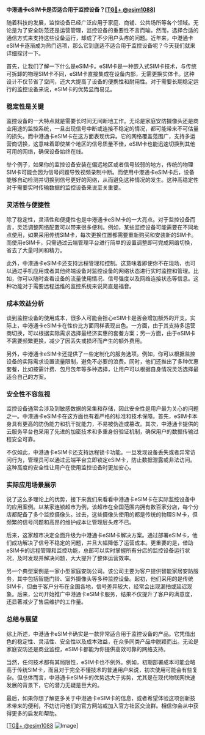 **中港通卡eSIM卡是否适合用于监控设备？[[TG💪+ @esim1088](https://t.me/s/esim1088)]**

随着科技的发展，监控设备已经广泛应用于家庭、商铺、公共场所等各个领域。无论是为了安全防范还是运营管理，监控设备的重要性不言而喻。然而，选择合适的通信方式来支持这些设备运行，却成了不少用户头疼的问题。近年来，中港通卡eSIM卡逐渐成为热门选项，那么它到底适不适合用于监控设备呢？今天我们就来详细探讨一下。

首先，让我们了解一下什么是eSIM卡。eSIM卡是一种嵌入式SIM卡技术，与传统可拆卸的物理SIM卡不同，eSIM卡直接集成在设备内部，无需更换实体卡。这种设计不仅节省了空间，还大大提高了设备的便携性和耐用性。对于需要长期稳定运行的监控设备来说，eSIM卡的优势显而易见。

### **稳定性是关键**

监控设备的一大特点就是需要长时间无间断地工作。无论是家庭安防摄像头还是商业用途的监控系统，一旦出现信号中断或连接不稳定的情况，都可能带来不可估量的损失。而中港通卡eSIM卡在这方面表现优异。它的网络覆盖范围广，支持多运营商切换，这意味着即使某个地区的信号质量不佳，eSIM卡也能迅速切换到其他可用的网络，确保设备始终在线。

举个例子，如果你的监控设备安装在偏远地区或者信号较弱的地方，传统的物理SIM卡可能会因为信号问题导致视频录制中断。而使用中港通卡eSIM卡后，设备能够自动检测并切换到信号更好的网络，从而避免这种情况的发生。这种高稳定性对于需要实时传输数据的监控设备来说至关重要。

### **灵活性与便捷性**

除了稳定性，灵活性和便捷性也是中港通卡eSIM卡的一大亮点。对于监控设备而言，灵活调整网络配置可以带来很多便利。例如，某些监控设备可能需要在不同地点使用，如果采用传统SIM卡，每次更换位置都需要重新购买和安装新的SIM卡。而使用eSIM卡，只需通过云端管理平台进行简单的设置调整即可完成网络切换，省去了大量时间和精力。

此外，中港通卡eSIM卡还支持远程管理和控制。这意味着即使你不在现场，也可以通过手机应用或者其他终端设备对监控设备的网络状态进行实时监控和管理。比如，你可以随时查看设备的流量使用情况、信号强度以及网络连接状态等信息。这种功能对于需要远程运维的监控系统来说简直是福音。

### **成本效益分析**

谈到监控设备的使用成本，很多人可能会担心eSIM卡是否会增加额外的开支。实际上，中港通卡eSIM卡在性价比方面同样表现出色。一方面，由于其支持多运营商切换，可以根据实际需求选择最经济实惠的套餐方案；另一方面，由于eSIM卡不需要频繁更换，减少了因丢失或损坏而产生的额外费用。

另外，中港通卡eSIM卡还提供了一些定制化的服务选项。例如，你可以根据监控设备的实际需求设置流量限制，避免不必要的浪费。同时，他们还推出了多种优惠套餐，比如按需计费、包月包年等多种选择，让用户可以根据自身情况灵活选择最适合自己的方案。

### **安全性不容忽视**

监控设备通常会涉及到敏感数据的采集和存储，因此安全性是用户最为关心的问题之一。中港通卡eSIM卡在这方面也有着严格的标准和技术保障。首先，eSIM卡本身具有更高的防伪能力和抗干扰能力，不易被伪造或篡改。其次，中港通卡提供的云服务平台也采用了先进的加密技术和多重身份验证机制，确保用户的数据传输过程安全可靠。

不仅如此，中港通卡eSIM卡还支持远程锁卡功能。一旦发现设备丢失或者异常访问行为，管理员可以通过云端平台立即锁定eSIM卡，防止数据泄露或非法访问。这种高度的安全性让用户在使用监控设备时更加安心。

### **实际应用场景展示**

说了这么多理论上的优势，接下来我们来看看中港通卡eSIM卡在实际监控设备中的应用案例。以某家连锁超市为例，该超市在全国范围内拥有数百家分店，每个分店都配备了多个监控摄像头。过去，这些摄像头使用的都是传统的物理SIM卡，但频繁的信号问题和高昂的维护成本让管理层头疼不已。

后来，这家超市决定全面升级为中港通卡eSIM卡解决方案。通过部署eSIM卡，他们成功解决了信号不稳定的问题，并且大幅降低了运营成本。更重要的是，借助eSIM卡的远程管理和监控功能，总部可以实时掌握所有分店的监控设备运行状况，及时发现并解决问题，大大提升了整体运营效率。

另一个典型案例是一家小型家庭安防公司。该公司主要为客户提供智能家居安防服务，其中包括智能门铃、室外摄像头等多种监控设备。起初，他们采用的是传统SIM卡，但由于客户分布在全国各地，信号差异较大，经常会出现漏拍或延迟现象。后来，公司开始推广中港通卡eSIM卡服务，结果不仅提升了客户的满意度，还显著减少了售后维护的工作量。

### **总结与展望**

综上所述，中港通卡eSIM卡确实是一款非常适合用于监控设备的产品。它凭借出色的稳定性、灵活性、安全性以及成本效益，在众多同类产品中脱颖而出。无论是家庭安防还是商业监控，eSIM卡都能为你提供高效可靠的网络支持。

当然，任何技术都有其局限性，eSIM卡也不例外。例如，初期部署成本可能会略高于传统SIM卡，而且对于完全不懂技术的普通用户来说，初次使用可能会有些复杂。但总体而言，中港通卡eSIM卡的优势远大于劣势，尤其是在现代物联网快速发展的背景下，它的潜力无疑是巨大的。

最后，如果你想了解更多关于中港通卡eSIM卡的信息，或者希望体验这项创新技术带来的便利，不妨访问他们的官方网站或加入官方社区交流群。相信你会从中获得更多的启发和帮助。

[[TG💪+ @esim1088](https://t.me/s/esim1088) ![Image](https://i.postimg.cc/4NQfJmqS/Snipaste-2025-05-13-00-14-12.png)]
